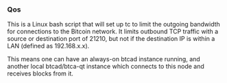 ### Qos ###

This is a Linux bash script that will set up tc to limit the outgoing bandwidth for connections to the Bitcoin network. It limits outbound TCP traffic with a source or destination port of 21210, but not if the destination IP is within a LAN (defined as 192.168.x.x).

This means one can have an always-on btcad instance running, and another local btcad/btca-qt instance which connects to this node and receives blocks from it.
